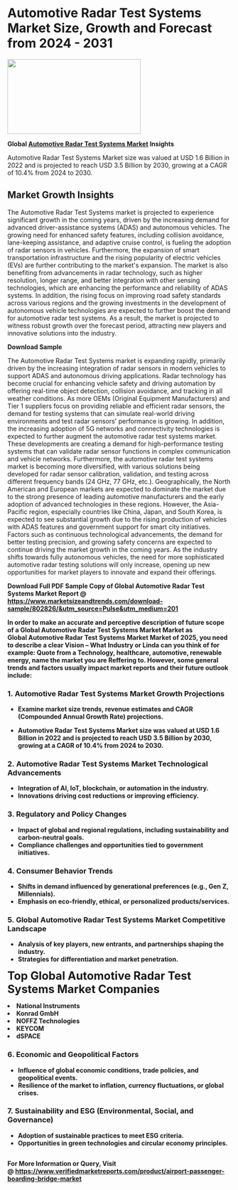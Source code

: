<H1>Automotive Radar Test Systems Market Size, Growth and Forecast from 2024 - 2031</H1><img class="aligncenter size-medium wp-image-584254" src="https://thirdeyenews.in/wp-content/uploads/2024/09/Global-Market-Research-300x168.jpeg" alt="" width="300" height="168" /><p><strong>Global&nbsp;<a href="https://www.marketsizeandtrends.com/download-sample/802826/&amp;utm_source=Pulse&amp;utm_medium=201">Automotive Radar Test Systems Market</a> Insights</strong></p><p>Automotive Radar Test Systems Market size was valued at USD 1.6 Billion in 2022 and is projected to reach USD 3.5 Billion by 2030, growing at a CAGR of 10.4% from 2024 to 2030.</p><p><h2>Market Growth Insights</h2> <p>The Automotive Radar Test Systems market is projected to experience significant growth in the coming years, driven by the increasing demand for advanced driver-assistance systems (ADAS) and autonomous vehicles. The growing need for enhanced safety features, including collision avoidance, lane-keeping assistance, and adaptive cruise control, is fueling the adoption of radar sensors in vehicles. Furthermore, the expansion of smart transportation infrastructure and the rising popularity of electric vehicles (EVs) are further contributing to the market's expansion. The market is also benefiting from advancements in radar technology, such as higher resolution, longer range, and better integration with other sensing technologies, which are enhancing the performance and reliability of ADAS systems. In addition, the rising focus on improving road safety standards across various regions and the growing investments in the development of autonomous vehicle technologies are expected to further boost the demand for automotive radar test systems. As a result, the market is projected to witness robust growth over the forecast period, attracting new players and innovative solutions into the industry.</p> <p><strong>Download Sample</strong></p> <p>The Automotive Radar Test Systems market is expanding rapidly, primarily driven by the increasing integration of radar sensors in modern vehicles to support ADAS and autonomous driving applications. Radar technology has become crucial for enhancing vehicle safety and driving automation by offering real-time object detection, collision avoidance, and tracking in all weather conditions. As more OEMs (Original Equipment Manufacturers) and Tier 1 suppliers focus on providing reliable and efficient radar sensors, the demand for testing systems that can simulate real-world driving environments and test radar sensors' performance is growing. In addition, the increasing adoption of 5G networks and connectivity technologies is expected to further augment the automotive radar test systems market. These developments are creating a demand for high-performance testing systems that can validate radar sensor functions in complex communication and vehicle networks. Furthermore, the automotive radar test systems market is becoming more diversified, with various solutions being developed for radar sensor calibration, validation, and testing across different frequency bands (24 GHz, 77 GHz, etc.). Geographically, the North American and European markets are expected to dominate the market due to the strong presence of leading automotive manufacturers and the early adoption of advanced technologies in these regions. However, the Asia-Pacific region, especially countries like China, Japan, and South Korea, is expected to see substantial growth due to the rising production of vehicles with ADAS features and government support for smart city initiatives. Factors such as continuous technological advancements, the demand for better testing precision, and growing safety concerns are expected to continue driving the market growth in the coming years. As the industry shifts towards fully autonomous vehicles, the need for more sophisticated automotive radar testing solutions will only increase, opening up new opportunities for market players to innovate and expand their offerings.</p> <p><strong></p><p><span class=""><strong>Download Full PDF Sample Copy of Global Automotive Radar Test Systems Market Report</strong> @ <a href="https://www.marketsizeandtrends.com/download-sample/802826/&amp;utm_source=Pulse&amp;utm_medium=201" target="_blank">https://www.marketsizeandtrends.com/download-sample/802826/&amp;utm_source=Pulse&amp;utm_medium=201</a></span></p><p>In order to make an accurate and perceptive description of future scope of a Global&nbsp;Automotive Radar Test Systems Market Market as Global&nbsp;Automotive Radar Test Systems Market Market of 2025, you need to describe a clear Vision &ndash; What Industry or Linda can you think of for example: Quote from a Technology, healthcare, automotive, renewable energy, name the market you are Reffering to. However, some general trends and factors usually impact market reports and their future outlook include:</p><h3>1.&nbsp;<strong>Automotive Radar Test Systems Market Growth Projections</strong></h3><ul><li>Examine market size trends, revenue estimates and CAGR (Compounded Annual Growth Rate) projections.</li><li><p>Automotive Radar Test Systems Market size was valued at USD 1.6 Billion in 2022 and is projected to reach USD 3.5 Billion by 2030, growing at a CAGR of 10.4% from 2024 to 2030.</p></li></ul><h3>2.&nbsp;<strong>Automotive Radar Test Systems Market Technological Advancements</strong></h3><ul><li>Integration of AI, IoT, blockchain, or automation in the industry.</li><li>Innovations driving cost reductions or improving efficiency.</li></ul><h3>3.&nbsp;<strong>Regulatory and Policy Changes</strong></h3><ul><li>Impact of global and regional regulations, including sustainability and carbon-neutral goals.</li><li>Compliance challenges and opportunities tied to government initiatives.</li></ul><h3>4.&nbsp;<strong>Consumer Behavior Trends</strong></h3><ul><li>Shifts in demand influenced by generational preferences (e.g., Gen Z, Millennials).</li><li>Emphasis on eco-friendly, ethical, or personalized products/services.</li></ul><h3>5.&nbsp;<strong>Global Automotive Radar Test Systems Market Competitive Landscape</strong></h3><ul><li>Analysis of key players, new entrants, and partnerships shaping the industry.</li><li>Strategies for differentiation and market penetration.</li></ul><p data-pm-slice="1 1 []"><span style="color: inherit; font-family: inherit; font-size: 25px;">Top Global Automotive Radar Test Systems Market Companies</span></p><div class="" data-test-id=""><p><li>National Instruments</li><li> Konrad GmbH</li><li> NOFFZ Technologies</li><li> KEYCOM</li><li> dSPACE</li></p></div><h3>6.&nbsp;<strong>Economic and Geopolitical Factors</strong></h3><ul><li>Influence of global economic conditions, trade policies, and geopolitical events.</li><li>Resilience of the market to inflation, currency fluctuations, or global crises.</li></ul><h3>7.&nbsp;<strong>Sustainability and ESG (Environmental, Social, and Governance)</strong></h3><ul><li>Adoption of sustainable practices to meet ESG criteria.</li><li>Opportunities in green technologies and circular economy principles.</li></ul><h2><strong style="font-size: 14px;">For More Information or Query, Visit @&nbsp;</strong><a style="background-color: #ffffff; font-size: 14px;" href="https://www.marketsizeandtrends.com/report/automotive-radar-test-systems-market/" target="_blank">https://www.verifiedmarketreports.com/product/airport-passenger-boarding-bridge-market</a></h2>
